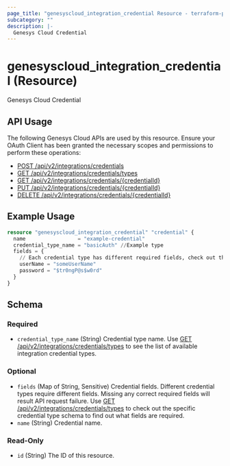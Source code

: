 ```yaml
---
page_title: "genesyscloud_integration_credential Resource - terraform-provider-genesyscloud"
subcategory: ""
description: |-
  Genesys Cloud Credential
---
```

# genesyscloud_integration_credential (Resource)

Genesys Cloud Credential

## API Usage
The following Genesys Cloud APIs are used by this resource. Ensure your OAuth Client has been granted the necessary scopes and permissions to perform these operations:

* [POST /api/v2/integrations/credentials](https://developer.genesys.cloud/api/rest/v2/integrations/#post-api-v2-integrations-credentials)
* [GET /api/v2/integrations/credentials/types](https://developer.genesys.cloud/api/rest/v2/integrations/#get-api-v2-integrations-credentials-types)
* [GET /api/v2/integrations/credentials/{credentialId}](https://developer.genesys.cloud/api/rest/v2/integrations/#get-api-v2-integrations-credentials--credentialId-)
* [PUT /api/v2/integrations/credentials/{credentialId}](https://developer.genesys.cloud/api/rest/v2/integrations/#put-api-v2-integrations-credentials--credentialId-)
* [DELETE /api/v2/integrations/credentials/{credentialId}](https://developer.genesys.cloud/api/rest/v2/integrations/#delete-api-v2-integrations-credentials--credentialId-)

## Example Usage

```terraform
resource "genesyscloud_integration_credential" "credential" {
  name                 = "example-credential"
  credential_type_name = "basicAuth" //Example type
  fields = {
    // Each credential type has different required fields, check out the credential type schema to find out details
    userName = "someUserName"
    password = "$tr0ngP@s$w0rd"
  }
}
```

<!-- schema generated by tfplugindocs -->
## Schema

### Required

- `credential_type_name` (String) Credential type name. Use [GET /api/v2/integrations/credentials/types](https://developer.genesys.cloud/api/rest/v2/integrations/#get-api-v2-integrations-credentials-types) to see the list of available integration credential types.

### Optional

- `fields` (Map of String, Sensitive) Credential fields. Different credential types require different fields. Missing any correct required fields will result API request failure. Use [GET /api/v2/integrations/credentials/types](https://developer.genesys.cloud/api/rest/v2/integrations/#get-api-v2-integrations-credentials-types) to check out the specific credential type schema to find out what fields are required.
- `name` (String) Credential name.

### Read-Only

- `id` (String) The ID of this resource.

